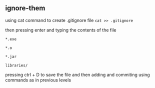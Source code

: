 ## **ignore-them** 

using cat command to create .gitignore file `cat >> .gitignore`

then pressing enter and typing the contents of the file 

`*.exe`

`*.o`

`*.jar`

`libraries/`

pressing ctrl + D to save the file and then adding and commiting using commands as in previous levels
